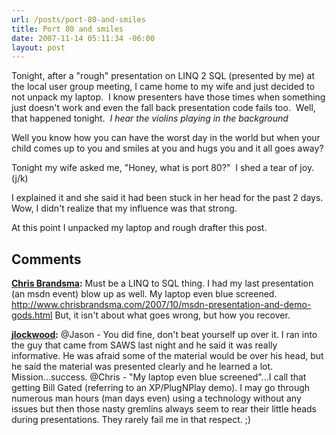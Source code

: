 ```yaml
---
url: /posts/port-80-and-smiles
title: Port 80 and smiles
date: 2007-11-14 05:11:34 -06:00
layout: post
---
```


Tonight, after a "rough" presentation on LINQ 2 SQL (presented by me) at the local user group meeting, I came home to my wife and just decided to not unpack my laptop.  I know presenters have those times when something just doesn't work and even the fall back presentation code fails too.  Well, that happened tonight.  *I hear the violins playing in the background*

Well you know how you can have the worst day in the world but when your child comes up to you and smiles at you and hugs you and it all goes away?

Tonight my wife asked me, "Honey, what is port 80?"  I shed a tear of joy. (j/k)

I explained it and she said it had been stuck in her head for the past 2 days.  Wow, I didn't realize that my influence was that strong.

At this point I unpacked my laptop and rough drafter this post.

## Comments

**[Chris Brandsma](#206 "2007-11-14 06:39:46"):** Must be a LINQ to SQL thing. I had my last presentation (an msdn event) blow up as well. My laptop even blue screened. <http://www.chrisbrandsma.com/2007/10/msdn-presentation-and-demo-gods.html> But, it isn't about what goes wrong, but how you recover.

**[jlockwood](#207 "2007-11-14 17:12:52"):** @Jason - You did fine, don't beat yourself up over it. I ran into the guy that came from SAWS last night and he said it was really informative. He was afraid some of the material would be over his head, but he said the material was presented clearly and he learned a lot. Mission...success. @Chris - "My laptop even blue screened"...I call that getting Bill Gated (referring to an XP/PlugNPlay demo). I may go through numerous man hours (man days even) using a technology without any issues but then those nasty gremlins always seem to rear their little heads during presentations. They rarely fail me in that respect. ;)
